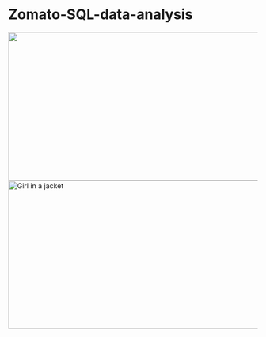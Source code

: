# Zomato-SQL-data-analysis
<img src=" https://www.indifi.com/blog/wp-content/uploads/2020/02/Best-Ways-to-Negotiate-Terms-with-Zomato.jpg " width="900" height="300">
<img src="https://i.pinimg.com/originals/86/7d/27/867d27e0a50b551ae8d1f4acc7943f46.gif" alt="Girl in a jacket" width="1200" height="300">

